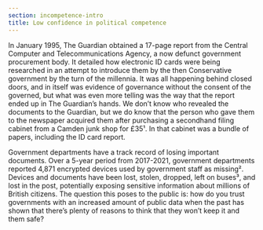 ```yaml
---
section: incompetence-intro
title: Low confidence in political competence
---
```

In January 1995, The Guardian obtained a 17-page report from the Central Computer and Telecommunications Agency, a now defunct government procurement body. It detailed how electronic ID cards were being researched in an attempt to introduce them by the then Conservative government by the turn of the millennia. It was all happening behind closed doors, and in itself was evidence of governance without the consent of the governed, but what was even more telling was the way that the report ended up in The Guardian’s hands. We don’t know who revealed the documents to the Guardian, but we do know that the person who gave them to the newspaper acquired them after purchasing a secondhand filing cabinet from a Camden junk shop for £35¹. In that cabinet was a bundle of papers, including the ID card report.

Government departments have a track record of losing important documents. Over a 5-year period from 2017-2021, government departments reported 4,871 encrypted devices used by government staff as missing². Devices and documents have been lost, stolen, dropped, left on buses³, and lost in the post, potentially exposing sensitive information about millions of British citizens. The question this poses to the public is: how do you trust governments with an increased amount of public data when the past has shown that there’s plenty of reasons to think that they won’t keep it and them safe?
